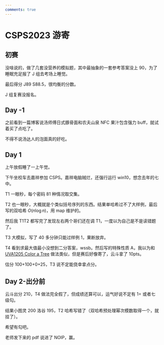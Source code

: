 ```yaml
---
comments: true
---
```


# CSPS2023 游寄

## 初赛

没啥说的，做了几套没营养的模拟题，其中最抽象的一套参考答案没上 90，为了睡眠充足报了 J 组去考场上睡觉。

最后得分 J89 S88.5，很均衡的分数。

J 组复赛没报名。

## Day -1

之前看到一篇博客说汤师傅日式豚骨面和农夫山泉 NFC 果汁包含强力 buff，就试着买了点吃了。

不得不说汤达人的泡面真的好吃。

## Day 1

上午放假睡了一上午觉。

下午坐校车去嘉祥参加 CSPS。嘉祥电脑贼烂，还强行运行 win10，想念去年的七中。

T1 一眼秒，每个密码 81 种情况取交集。

T2 也一眼秒，大概就是个类似括号序列的东西。结果单哈希过不了大样例，最后写的双哈希 $O(n\log n)$，用 map 维护的。

然后我 T1T2 都写完了发现左右两个哥们还在调 T1，一度以为自己是不是读错题了。

T3 大模拟，写了 40 多分钟只能过样例 1，果断放弃。

T4 看到求最大值最小没想到二分答案，wssb。然后写的特殊性质 A，我以为和 [UVA1205 Color a Tree](https://www.luogu.com.cn/problem/UVA1205) 做法类似，但是赛后好像寄了，云斗拿了 10pts。

估分 100+100+0+25，T3 说不定能侥幸拿点分。

## Day 2-出分前

云斗出分 210，T4 做法完全假了，但成绩还算可以，运气好说不定有 1= 或者七级勾。

结果小图灵 200 洛谷 195，T2 哈希写错了（双哈希预处理幂次模数取得一个，就挂了）。

希望有勾吧。

老师发下来的 pdf 说进了 NOIP，赢。